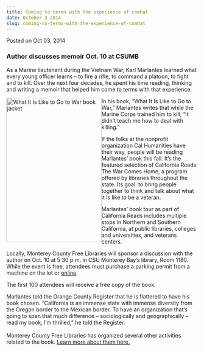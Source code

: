 ```yaml
---
title: Coming to terms with the experience of combat
date: October 3 2014
slug: coming-to-terms-with-the-experience-of-combat
---
```


 



<span class="date">Posted on Oct 03, 2014    </span>
<h3>Author discusses memoir Oct. 10 at CSUMB</h3>
<p>As a Marine lieutenant during the Vietnam War, Karl Marlantes
learned what every young officer learns &#x2013; to fire a rifle, to
command a platoon, to fight and to kill. Over the next four
decades, he spent his time reading, thinking and writing a memoir
that helped him come to terms with that experience.</p>
<p><img alt="What It Is Like to Go to War book jacket" src="https://news.csumb.edu/sites/default/files/65/attachments/news/images/marlantes_book.jpg" style="width:250px; height:378px; float:left">In his book, &#x201C;What
It Is Like to Go to War,&#x201D; Marlantes writes that while the Marine
Corps trained him to kill, &#x201C;it didn&#x2019;t teach me how to deal with
killing.&#x201D;</img></p>
<p>If the folks at the nonprofit organization Cal Humanities have
their way, people will be reading Marlantes&#x2019; book this fall. It&#x2019;s
the featured selection of California Reads: The War Comes Home, a
program offered by libraries throughout the state. Its goal: to
bring people together to think and talk about what it is like to be
a veteran.</p>
<p>Marlantes&#x2019; book tour as part of California Reads includes
multiple stops in Northern and Southern California, at public
libraries, colleges and universities, and veterans centers.</p>
<p>Locally, Monterey County Free Libraries will sponsor a
discussion with the author on Oct. 10 at 5:30 p.m. in CSU Monterey
Bay&#x2019;s library, Room 1180. While the event is free, attendees must
purchase a parking permit from a machine on the lot or <a href="https://parking.csumb.edu/buy-permit" rel="nofollow">online</a>.</p>
<p>The first 100 attendees will receive a free copy of the
book.</p>
<p>Marlantes told the Orange County Register that he is flattered
to have his book chosen. &#x201C;California is an immense state with
immense diversity from the Oregon border to the Mexican border. To
have an organization that&#x2019;s going to span that much difference &#x2013;
sociologically and geographically &#x2013; read my book, I&#x2019;m thrilled,&#x201D; he
told the Register.<br>
<br>
Monterey County Free Libraries has organized several other
activities related to the book. <a href="https://www.co.monterey.ca.us/library/CalReads.html" rel="nofollow">Learn more about them here.</a></br></br></p>
<p>&#xA0;</p>
<p><br>
&#xA0;</br></p>





 
